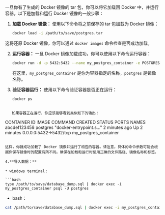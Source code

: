 一旦你有了生成的 Docker 镜像的 tar 包，你可以将它加载回 Docker 中，并运行容器。以下是加载和运行 Docker 镜像的一般步骤：

1. **加载 Docker 镜像：**
   使用以下命令将之前保存的 tar 包加载为 Docker 镜像：
   
   ```bash
   docker load -i /path/to/save/postgres.tar
   ```
这将还原 Docker 镜像，你可以通过 `docker images` 命令检查是否成功加载。
   
2. **运行容器：**
   一旦 Docker 镜像加载成功，你可以使用以下命令运行容器：
   ```bash
   docker run -d -p 5432:5432 --name my_postgres_container -e POSTGRES_PASSWORD=123456 postgres
   ```
   在这里，`my_postgres_container` 是你为容器指定的名称，`postgres` 是镜像名称。

3. **验证容器运行：**
   使用以下命令验证容器是否正在运行：
   
   ```bash
   docker ps
```
   
   如果容器正在运行，你应该能够看到类似如下的输出：
   ```
   CONTAINER ID   IMAGE      COMMAND                  CREATED       STATUS         PORTS                    NAMES
   abcdef123456   postgres   "docker-entrypoint.s…"   2 minutes ago Up 2 minutes   0.0.0.0:5432->5432/tcp   my_postgres_container
   ```

这样，你就成功加载了 Docker 镜像并运行了相应的容器。请注意，具体的命令参数可能会根据你保存镜像时的配置有所不同。确保在加载和运行时使用正确的文件路径、镜像名称和标签。

4.**导入数据：**

* windows terminal：

```bash
type /path/to/save/database_dump.sql | docker exec -i my_postgres_container psql -U postgres
```

* bash：

```bash
cat /path/to/save/database_dump.sql | docker exec -i my_postgres_container psql -U postgres
```

